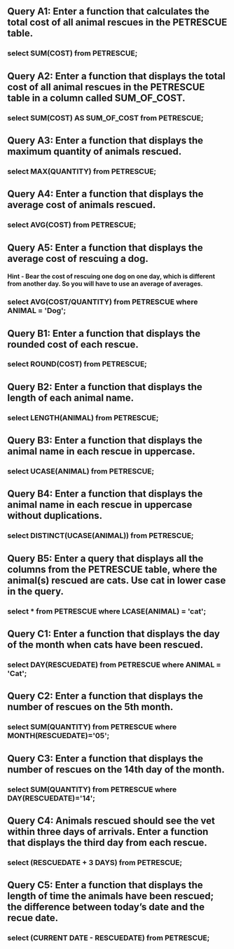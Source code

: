 ## Query A1: Enter a function that calculates the total cost of all animal rescues in the PETRESCUE table.

### select SUM(COST) from PETRESCUE;

## Query A2: Enter a function that displays the total cost of all animal rescues in the PETRESCUE table in a column called SUM_OF_COST.

### select SUM(COST) AS SUM_OF_COST from PETRESCUE;

## Query A3: Enter a function that displays the maximum quantity of animals rescued.

### select MAX(QUANTITY) from PETRESCUE;

## Query A4: Enter a function that displays the average cost of animals rescued.

### select AVG(COST) from PETRESCUE;

## Query A5: Enter a function that displays the average cost of rescuing a dog.

#### Hint - Bear the cost of rescuing one dog on one day, which is different from another day. So you will have to use an average of averages.

### select AVG(COST/QUANTITY) from PETRESCUE where ANIMAL = 'Dog';

## Query B1: Enter a function that displays the rounded cost of each rescue.

### select ROUND(COST) from PETRESCUE;

## Query B2: Enter a function that displays the length of each animal name.

### select LENGTH(ANIMAL) from PETRESCUE;

## Query B3: Enter a function that displays the animal name in each rescue in uppercase.

### select UCASE(ANIMAL) from PETRESCUE;

## Query B4: Enter a function that displays the animal name in each rescue in uppercase without duplications.

### select DISTINCT(UCASE(ANIMAL)) from PETRESCUE;

## Query B5: Enter a query that displays all the columns from the PETRESCUE table, where the animal(s) rescued are cats. Use cat in lower case in the query.

### select * from PETRESCUE where LCASE(ANIMAL) = 'cat';

## Query C1: Enter a function that displays the day of the month when cats have been rescued.

### select DAY(RESCUEDATE) from PETRESCUE where ANIMAL = 'Cat';

## Query C2: Enter a function that displays the number of rescues on the 5th month.

### select SUM(QUANTITY) from PETRESCUE where MONTH(RESCUEDATE)='05';

## Query C3: Enter a function that displays the number of rescues on the 14th day of the month.

### select SUM(QUANTITY) from PETRESCUE where DAY(RESCUEDATE)='14';

## Query C4: Animals rescued should see the vet within three days of arrivals. Enter a function that displays the third day from each rescue.

### select (RESCUEDATE + 3 DAYS) from PETRESCUE;

## Query C5: Enter a function that displays the length of time the animals have been rescued; the difference between today’s date and the recue date.

### select (CURRENT DATE - RESCUEDATE) from PETRESCUE;




